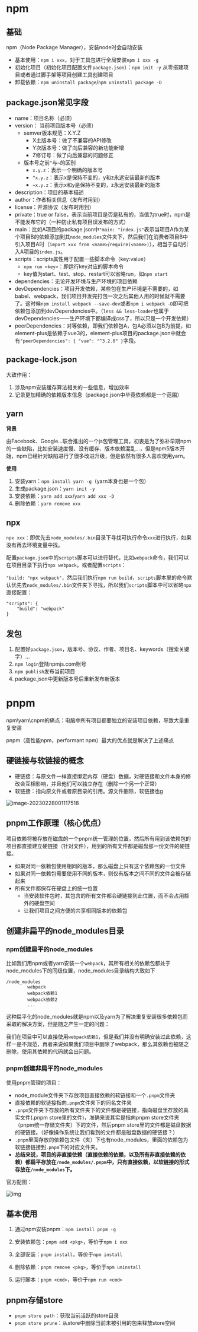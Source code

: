 # npm



## 基础

npm（Node Package Manager），安装node时会自动安装

* 基本使用：`npm i xxx`，对于工具包进行全局安装`npm i xxx -g`
* 初始化项目（初始化项目配置文件`package.json`）：`npm init -y` 从零搭建项目或者通过脚手架等项目创建工具创建项目
* 卸载依赖：`npm uninstall package`/`npm uninstall package -D`



## package.json常见字段

* name：项目名称（必须）
* version： 当前项目版本号（必须）
  * semver版本规范：X.Y.Z
    * X主版本号：做了不兼容的API修改
    * Y次版本号：做了向后兼容的新功能新增
    * Z修订号：做了向后兼容的问题修正
  * 版本号之前`^`与`~`的区别
    * `x.y.z`：表示一个明确的版本号
    * `^x.y.z`：表示x是保持不变的，y和z永远安装最新的版本
    * `~x.y.z`：表示x和y是保持不变的，z永远安装最新的版本
* description：项目的基本描述
* author：作者相关信息（发布时用到）
* license：开源协议（发布时用到）
* private：true or false，表示当前项目是否是私有的，当值为true时，npm是不能发布它的（一种防止私有项目误发布的方式）
* main：比如A项目的package.json中`"main: "index.js"`表示当项目A作为某个项目B的依赖添加到其`node_modules`文件夹下，然后我们在消费者项目B中引入项目A时（`import xxx from <name>`/`require(<name>)`），相当于自动引入A项目的`index.js`。
* scripts：scripts属性用于配置一些脚本命令（key:value）
  * `npm run <key>`：即运行key对应的脚本命令
  * key值为start、test、stop、restart可以省略run，如`npm start`
* dependencies：无论开发环境与生产环境的项目依赖
* devDependencies：项目开发依赖，某些包在生产环境是不需要的，如babel、webpack，我们项目开发完打包一次之后其他人用的时候就不需要了。这时候`npm install webpack --save-dev`或者`npm i webpack -D`即可把依赖包添加到devDependencies中。（`less && less-loader`也属于devDependencies——生产环境下都编译成css了，所以只是一个开发依赖）
* peerDependencies：对等依赖，即我们依赖包A，包A必须以包B为前提，如element-plus是依赖于vue3的，element-plus项目的package.json中就会有`"peerDependencies": { "vue": "^3.2.0" }`字段。



## package-lock.json

大致作用：

1. 涉及npm安装缓存算法相关的一些信息，增加效率
2. 记录更加精确的依赖版本信息（package.json中毕竟依赖都是一个范围）



## yarn



**背景**

由Facebook、Google...联合推出的一个js包管理工具，初衷是为了弥补早期npm的一些缺陷，比如安装速度慢、没有缓存、版本依赖混乱...，但是npm5版本开始，npm已经针对缺陷进行了很多改进升级，但是依然有很多人喜欢使用yarn。



**使用**

1. 安装yarn：`npm install yarn -g`（yarn本身也是一个包）
2. 生成package.json：`yarn init -y`
3. 安装依赖：`yarn add xxx`/`yarn add xxx -D`
4. 删除依赖：`yarn remove xxx`



## npx



`npx xxx`：即优先去`node_modules/.bin`目录下寻找可执行命令`xxx`进行执行，如果没有再去环境变量中找。

配置`package.json`中的`scripts`脚本可以进行替代，比如`webpack`命令，我们可以在项目目录下执行`npx webpack`，或者配置`scripts`：

`"build: "npx webpack"`，然后我们执行`npm run build`，`scripts`脚本里的命令默认优先去`node_modules/.bin`文件夹下寻找，所以我们`scripts`脚本中可以省略`npx`直接配置：

~~~
"scripts": {
	"build": "webpack"
}
~~~



## 发包



1. 配置好`package.json`，版本号、协议、作者、项目名、keywords（搜索关键字）...
2. `npm login`登陆npmjs.com账号
3. `npm publish`发布当前项目
4. package.json中更新版本号后重新发布新版本





# pnpm



npm\yarn\cnpm的痛点：电脑中所有项目都要独立的安装项目依赖，导致大量重复安装

pnpm（高性能npm，performant npm）最大的优点就是解决了上述痛点



## 硬链接与软链接的概念

* 硬链接：与原文件一样直接绑定内存（硬盘）数据，对硬链接和文件本身的修改会互相影响，并且他们可以独立存在（删除一个另一个正常）
* 软链接：指向原文件或者原目录的引用。源文件删除，软链接也g

![image-20230228001117518](./images/软链接与硬链接.png)



## pnpm工作原理（核心优点）

项目依赖将被存放在磁盘的一个pnpm统一管理的位置，然后所有用到该依赖包的项目都直接建立硬链接（针对文件），用到的所有文件都是磁盘那一份文件的硬链接。



* 如果对同一依赖包使用相同的版本，那么磁盘上只有这个依赖包的一份文件
* 如果对同一依赖包需要使用不同的版本，则仅有版本之间不同的文件会被存储起来
* 所有文件都保存在硬盘上的统一位置
  * 当安装软件包时，其包含的所有文件都会硬链接到此位置，而不会占用额外的硬盘空间
  * 让我们项目之间方便的共享相同版本的依赖包





## 创建非扁平的node_modules目录



### npm创建扁平的node_modules



比如我们用npm或者yarn安装一个`webpack`，其所有相关的依赖包都处于node_modules下的同级位置，node_modules目录结构大致如下

~~~
/node_modules
		webpack
		webpack依赖1
		webpack依赖2
		...
~~~

这种扁平化的node_modules就是npm以及yarn为了解决重复安装很多依赖包而采取的解决方案，但是随之产生一定的问题：

我们在项目中可以直接使用`webpack依赖1`，但是我们并没有明确安装过此依赖，这样一是不规范，再者来说如果我们项目中删除了webpack，那么其依赖也被随之删除，使用其依赖的代码就会出问题。



### pnpm创建非扁平的node_modules



使用pnpm管理的项目：

* node_module文件夹下存放项目直接依赖的软链接和一个`.pnpm`文件夹
* 直接依赖的软链接指向`.pnpm`文件夹下的同名文件夹
* `.pnpm`文件夹下存放的所有文件夹下的文件都是硬链接，指向磁盘里存放的真实文件(.pnpm store里的文件)，准确来说其实是指向pnpm store文件夹（pnpm统一存储文件夹）下的文件，然后pnpm store里的文件都是磁盘数据的硬链接。（好像操作系统让我们看到的文件都是磁盘数据的硬链接？）
* `.pnpm`里面存放的依赖包文件（夹）下也有node_modules，里面的依赖包为软链接链接到`.pnpm`下的对应文件夹。
* **总结来说，项目的非直接依赖（直接依赖的依赖，以及所有非直接依赖的依赖）都扁平存放在`/node_modules/.pnpm`中，只有直接依赖，以软链接的形式存放在`/node_modules`下。**



官方配图：

![img](./images/非扁平的node_modules.png)





## 基本使用



1. 通过npm安装pnpm：`npm install pnpm -g`

2. 安装依赖包：`pnpm add <pkg>`，等价于`npm i xxx`
3. 全部安装：`pnpm install`，等价于`npm install`
4. 删除依赖：`pnpm remove <pkg>`，等价于`npm uninstall`
5. 运行脚本：`pnpm <cmd>`，等价于`npm run <cmd>`





## pnpm存储store



* `pnpm store path`：获取当前活跃的store目录
* `pnpm store prune`：从store中删除当前未被引用的包来释放store空间